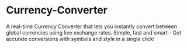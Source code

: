 # Currency-Converter
A real-time Currency Converter that lets you instantly convert between global currencies using live exchange rates. Simple, fast and smart - Get accurate conversions with symbols and style in a single click!
